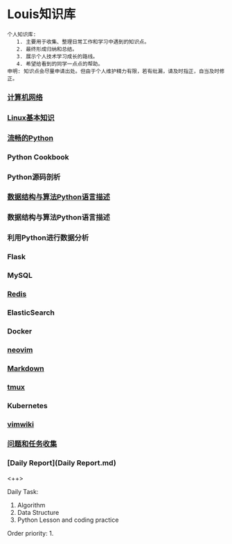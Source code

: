 Louis知识库
==========
```
个人知识库:
   1. 主要用于收集、整理日常工作和学习中遇到的知识点。
   2. 最终形成归纳和总结。
   3. 展示个人技术学习成长的路线。
   4. 希望给看到的同学一点点的帮助。
申明: 知识点会尽量申请出处。但由于个人维护精力有限，若有纰漏，请及时指正，自当及时修正。
```
### [计算机网络](计算机.md) 
### [Linux基本知识](Linux基本知识.md)
### [流畅的Python](流畅的Python.md) 
### Python Cookbook
### Python源码剖析 
### [数据结构与算法Python语言描述](数据结构与算法.md)
### 数据结构与算法Python语言描述
### 利用Python进行数据分析
### Flask
### MySQL
### [Redis](Redis.md)
### ElasticSearch
### Docker
### [neovim](neovim.md)
### [Markdown](Markdown.md)
### [tmux](tmux.md)
### Kubernetes
### [vimwiki](vimwiki.md)
### [问题和任务收集](问题收集.md)
### [Daily Report](Daily Report.md)
<++>

Daily Task:
1. Algorithm
2. Data Structure
3. Python Lesson and coding practice

Order priority:
1.  
